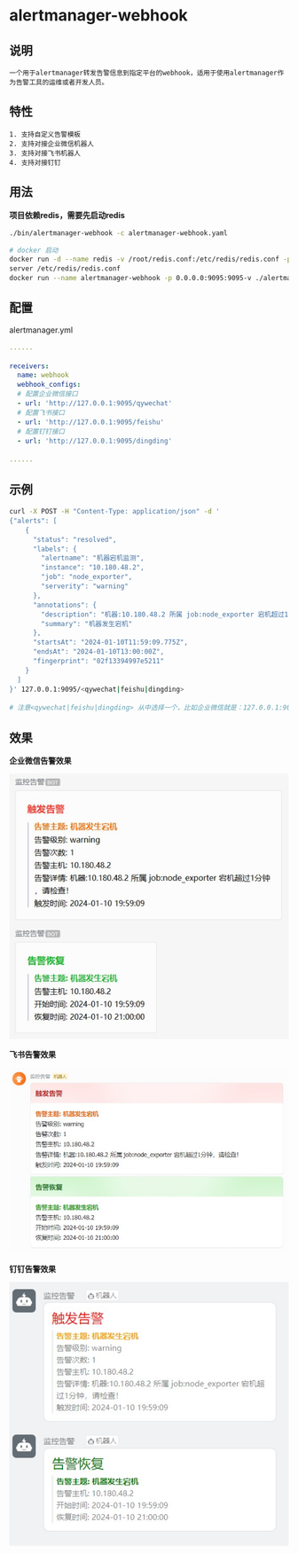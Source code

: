 # alertmanager-webhook

## 说明
```
一个用于alertmanager转发告警信息到指定平台的webhook，适用于使用alertmanager作为告警工具的运维或者开发人员。
```

## 特性
```
1. 支持自定义告警模板
2. 支持对接企业微信机器人
3. 支持对接飞书机器人
4. 支持对接钉钉
```


## 用法
**项目依赖redis，需要先启动redis**
```bash
./bin/alertmanager-webhook -c alertmanager-webhook.yaml
```
```bash
# docker 启动
docker run -d --name redis -v /root/redis.conf:/etc/redis/redis.conf -p 0.0.0.0:6381:6379 redis:5.0.0 redis-
server /etc/redis/redis.conf
docker run --name alertmanager-webhook -p 0.0.0.0:9095:9095-v ./alertmanager-webhook.yaml:/etc/alertmanager-webhook alertmanager-webhook

```

## 配置

alertmanager.yml


```yaml
......

receivers:
  name: webhook
  webhook_configs:
  # 配置企业微信接口
  - url: 'http://127.0.0.1:9095/qywechat'
  # 配置飞书接口
  - url: 'http://127.0.0.1:9095/feishu'
  # 配置钉钉接口
  - url: 'http://127.0.0.1:9095/dingding'

......
```

## 示例
```bash
curl -X POST -H "Content-Type: application/json" -d '
{"alerts": [
    {
      "status": "resolved",
      "labels": {
        "alertname": "机器宕机监测",
        "instance": "10.180.48.2",
        "job": "node_exporter",
        "serverity": "warning"
      },
      "annotations": {
        "description": "机器:10.180.48.2 所属 job:node_exporter 宕机超过1分钟，请检查！",
        "summary": "机器发生宕机"
      },
      "startsAt": "2024-01-10T11:59:09.775Z",
      "endsAt": "2024-01-10T13:00:00Z",
      "fingerprint": "02f13394997e5211"
    }
  ]
}' 127.0.0.1:9095/<qywechat|feishu|dingding>

# 注意<qywechat|feishu|dingding> 从中选择一个，比如企业微信就是：127.0.0.1:9095/qywechat
```

## 效果
**企业微信告警效果**

![img](./example/image/qywechat.jpg)

**飞书告警效果**

![img](./example/image/feishu.jpg)

**钉钉告警效果**

![img](./example/image/dingding.jpg)
